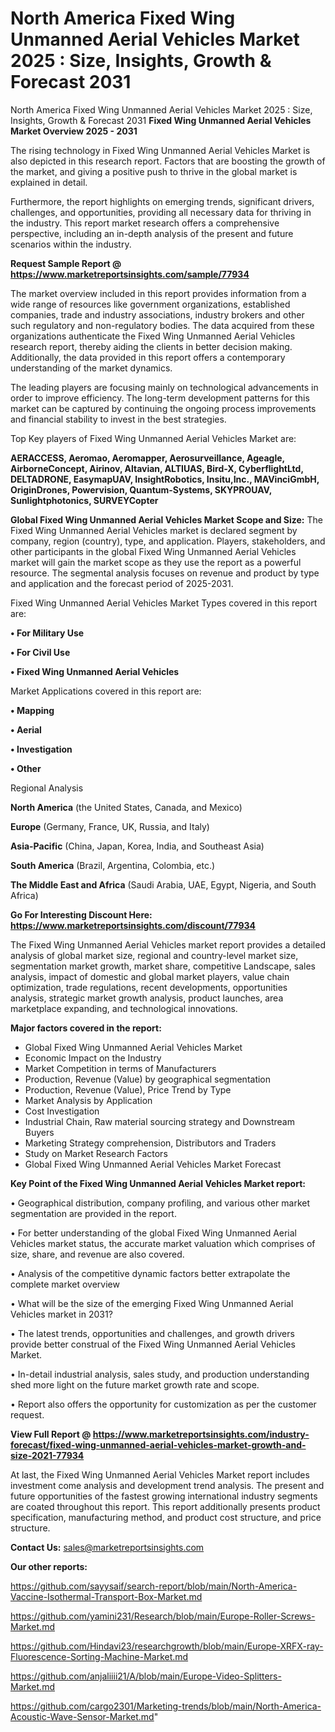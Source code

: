 # North America Fixed Wing Unmanned Aerial Vehicles Market 2025 : Size, Insights, Growth & Forecast 2031
North America Fixed Wing Unmanned Aerial Vehicles Market 2025 : Size, Insights, Growth & Forecast 2031
<Strong> Fixed Wing Unmanned Aerial Vehicles Market Overview 2025 - 2031</strong>

The rising technology in Fixed Wing Unmanned Aerial Vehicles Market is also depicted in this research report. Factors that are boosting the growth of the market, and giving a positive push to thrive in the global market is explained in detail.

Furthermore, the report highlights on emerging trends, significant drivers, challenges, and opportunities, providing all necessary data for thriving in the industry. This report market research offers a comprehensive perspective, including an in-depth analysis of the present and future scenarios within the industry.

<strong>Request Sample Report @ <a href=https://www.marketreportsinsights.com/sample/77934>https://www.marketreportsinsights.com/sample/77934</a></strong>

The market overview included in this report provides information from a wide range of resources like government organizations, established companies, trade and industry associations, industry brokers and other such regulatory and non-regulatory bodies. The data acquired from these organizations authenticate the Fixed Wing Unmanned Aerial Vehicles research report, thereby aiding the clients in better decision making. Additionally, the data provided in this report offers a contemporary understanding of the market dynamics.

The leading players are focusing mainly on technological advancements in order to improve efficiency. The long-term development patterns for this market can be captured by continuing the ongoing process improvements and financial stability to invest in the best strategies.

Top Key players of Fixed Wing Unmanned Aerial Vehicles Market are:

<strong>AERACCESS, Aeromao, Aeromapper, Aerosurveillance, Ageagle, AirborneConcept, Airinov, Altavian, ALTIUAS, Bird-X, CyberflightLtd, DELTADRONE, EasymapUAV, InsightRobotics, Insitu,Inc., MAVinciGmbH, OriginDrones, Powervision, Quantum-Systems, SKYPROUAV, Sunlightphotonics, SURVEYCopter</strong>

<strong><b>Global Fixed Wing Unmanned Aerial Vehicles Market Scope and Size:</b></strong>
The Fixed Wing Unmanned Aerial Vehicles market is declared segment by company, region (country), type, and application. Players, stakeholders, and other participants in the global Fixed Wing Unmanned Aerial Vehicles market will gain the market scope as they use the report as a powerful resource. The segmental analysis focuses on revenue and product by type and application and the forecast period of 2025-2031.

Fixed Wing Unmanned Aerial Vehicles Market Types covered in this report are:

<strong>• For Military Use

• For Civil Use

• Fixed Wing Unmanned Aerial Vehicles</strong>

Market Applications covered in this report are:

<strong>• Mapping

• Aerial

• Investigation

• Other</strong> 

Regional Analysis

<strong>North America</strong> (the United States, Canada, and Mexico)

<strong>Europe</strong> (Germany, France, UK, Russia, and Italy)

<strong>Asia-Pacific</strong> (China, Japan, Korea, India, and Southeast Asia)

<strong>South America</strong> (Brazil, Argentina, Colombia, etc.)

<strong>The Middle East and Africa</strong> (Saudi Arabia, UAE, Egypt, Nigeria, and South Africa)

<strong>Go For Interesting Discount Here: <a href=https://www.marketreportsinsights.com/discount/77934>https://www.marketreportsinsights.com/discount/77934</a></strong>

The Fixed Wing Unmanned Aerial Vehicles market report provides a detailed analysis of global market size, regional and country-level market size, segmentation market growth, market share, competitive Landscape, sales analysis, impact of domestic and global market players, value chain optimization, trade regulations, recent developments, opportunities analysis, strategic market growth analysis, product launches, area marketplace expanding, and technological innovations.

<strong><b>Major factors covered in the report:</b></strong>
<ul>
  <li>Global Fixed Wing Unmanned Aerial Vehicles Market </li>
  <li>Economic Impact on the Industry</li>
  <li>Market Competition in terms of Manufacturers</li>
  <li>Production, Revenue (Value) by geographical segmentation</li>
  <li>Production, Revenue (Value), Price Trend by Type</li>
  <li>Market Analysis by Application</li>
  <li>Cost Investigation</li>
  <li>Industrial Chain, Raw material sourcing strategy and Downstream Buyers</li>
  <li>Marketing Strategy comprehension, Distributors and Traders</li>
  <li>Study on Market Research Factors</li>
  <li>Global Fixed Wing Unmanned Aerial Vehicles Market Forecast</li>
</ul>

<strong><b>Key Point of the Fixed Wing Unmanned Aerial Vehicles Market report:</b></strong>

• Geographical distribution, company profiling, and various other market segmentation are provided in the report.

• For better understanding of the global Fixed Wing Unmanned Aerial Vehicles market status, the accurate market valuation which comprises of size, share, and revenue are also covered.

• Analysis of the competitive dynamic factors better extrapolate the complete market overview

• What will be the size of the emerging Fixed Wing Unmanned Aerial Vehicles market in 2031?

• The latest trends, opportunities and challenges, and growth drivers provide better construal of the Fixed Wing Unmanned Aerial Vehicles Market.

• In-detail industrial analysis, sales study, and production understanding shed more light on the future market growth rate and scope.

• Report also offers the opportunity for customization as per the customer request.

<strong><b>View Full Report @ <a href=https://www.marketreportsinsights.com/industry-forecast/fixed-wing-unmanned-aerial-vehicles-market-growth-and-size-2021-77934>https://www.marketreportsinsights.com/industry-forecast/fixed-wing-unmanned-aerial-vehicles-market-growth-and-size-2021-77934</a></b></strong>


At last, the Fixed Wing Unmanned Aerial Vehicles Market report includes investment come analysis and development trend analysis. The present and future opportunities of the fastest growing international industry segments are coated throughout this report. This report additionally presents product specification, manufacturing method, and product cost structure, and price structure.

<strong>Contact Us:</strong>
sales@marketreportsinsights.com

<strong>Our other reports:</strong>

<a href=https://github.com/sayysaif/search-report/blob/main/North-America-Vaccine-Isothermal-Transport-Box-Market.md>https://github.com/sayysaif/search-report/blob/main/North-America-Vaccine-Isothermal-Transport-Box-Market.md</a>

<a href=https://github.com/yamini231/Research/blob/main/Europe-Roller-Screws-Market.md>https://github.com/yamini231/Research/blob/main/Europe-Roller-Screws-Market.md</a>

<a href=https://github.com/Hindavi23/researchgrowth/blob/main/Europe-XRFX-ray-Fluorescence-Sorting-Machine-Market.md>https://github.com/Hindavi23/researchgrowth/blob/main/Europe-XRFX-ray-Fluorescence-Sorting-Machine-Market.md</a>

<a href=https://github.com/anjaliiii21/A/blob/main/Europe-Video-Splitters-Market.md>https://github.com/anjaliiii21/A/blob/main/Europe-Video-Splitters-Market.md</a>

<a href=https://github.com/cargo2301/Marketing-trends/blob/main/North-America-Acoustic-Wave-Sensor-Market.md>https://github.com/cargo2301/Marketing-trends/blob/main/North-America-Acoustic-Wave-Sensor-Market.md</a>"
